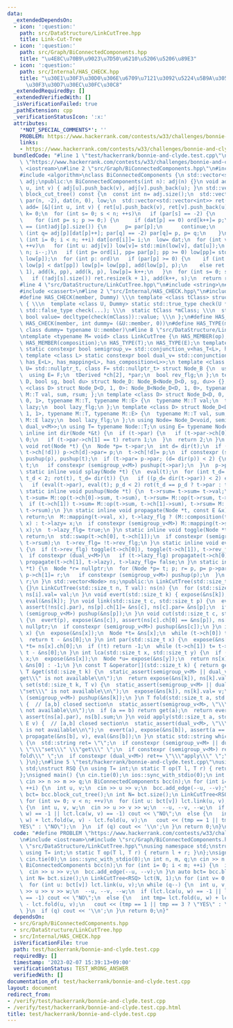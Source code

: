 ```yaml
---
data:
  _extendedDependsOn:
  - icon: ':question:'
    path: src/DataStructure/LinkCutTree.hpp
    title: Link-Cut-Tree
  - icon: ':question:'
    path: src/Graph/BiConnectedComponents.hpp
    title: "\u4E8C\u70B9\u9023\u7D50\u6210\u5206\u5206\u89E3"
  - icon: ':question:'
    path: src/Internal/HAS_CHECK.hpp
    title: "\u30E1\u30F3\u30D0\u306E\u6709\u7121\u3092\u5224\u5B9A\u3059\u308B\u30C6\
      \u30F3\u30D7\u30EC\u30FC\u30C8"
  _extendedRequiredBy: []
  _extendedVerifiedWith: []
  _isVerificationFailed: true
  _pathExtension: cpp
  _verificationStatusIcon: ':x:'
  attributes:
    '*NOT_SPECIAL_COMMENTS*': ''
    PROBLEM: https://www.hackerrank.com/contests/w33/challenges/bonnie-and-clyde
    links:
    - https://www.hackerrank.com/contests/w33/challenges/bonnie-and-clyde
  bundledCode: "#line 1 \"test/hackerrank/bonnie-and-clyde.test.cpp\"\n#define PROBLEM\
    \ \"https://www.hackerrank.com/contests/w33/challenges/bonnie-and-clyde\"\n#include\
    \ <iostream>\n#line 2 \"src/Graph/BiConnectedComponents.hpp\"\n#include <vector>\n\
    #include <algorithm>\nclass BiConnectedComponents {\n std::vector<std::vector<int>>\
    \ adj;\npublic:\n BiConnectedComponents(int n): adj(n) {}\n void add_edge(int\
    \ u, int v) { adj[u].push_back(v), adj[v].push_back(u); }\n std::vector<std::vector<int>>\
    \ block_cut_tree() const {\n  const int n= adj.size();\n  std::vector<int> ord(n),\
    \ par(n, -2), dat(n, 0), low;\n  std::vector<std::vector<int>> ret(n);\n  auto\
    \ add= [&](int u, int v) { ret[u].push_back(v), ret[v].push_back(u); };\n  int\
    \ k= 0;\n  for (int s= 0; s < n; ++s)\n   if (par[s] == -2) {\n    par[s]= -1;\n\
    \    for (int p= s; p >= 0;) {\n     if (dat[p] == 0) ord[k++]= p;\n     if (dat[p]\
    \ == (int)adj[p].size()) {\n      p= par[p];\n      continue;\n     }\n     if\
    \ (int q= adj[p][dat[p]++]; par[q] == -2) par[q]= p, p= q;\n    }\n   }\n  for\
    \ (int i= 0; i < n; ++i) dat[ord[i]]= i;\n  low= dat;\n  for (int v= 0; v < n;\
    \ ++v)\n   for (int u: adj[v]) low[v]= std::min(low[v], dat[u]);\n  for (int i=\
    \ n; i--;)\n   if (int p= ord[i], pp= par[p]; pp >= 0) low[pp]= std::min(low[pp],\
    \ low[p]);\n  for (int p: ord)\n   if (par[p] >= 0) {\n    if (int pp= par[p];\
    \ low[p] < dat[pp]) low[p]= low[pp], add(low[p], p);\n    else ret.resize(k +\
    \ 1), add(k, pp), add(k, p), low[p]= k++;\n   }\n  for (int s= 0; s < n; ++s)\n\
    \   if (!adj[s].size()) ret.resize(k + 1), add(k++, s);\n  return ret;\n }\n};\n\
    #line 4 \"src/DataStructure/LinkCutTree.hpp\"\n#include <string>\n#include <cstddef>\n\
    #include <cassert>\n#line 2 \"src/Internal/HAS_CHECK.hpp\"\n#include <type_traits>\n\
    #define HAS_CHECK(member, Dummy) \\\n template <class tClass> struct has_##member\
    \ { \\\n  template <class U, Dummy> static std::true_type check(U *); \\\n  static\
    \ std::false_type check(...); \\\n  static tClass *mClass; \\\n  static const\
    \ bool value= decltype(check(mClass))::value; \\\n };\n#define HAS_MEMBER(member)\
    \ HAS_CHECK(member, int dummy= (&U::member, 0))\n#define HAS_TYPE(member) HAS_CHECK(member,\
    \ class dummy= typename U::member)\n#line 8 \"src/DataStructure/LinkCutTree.hpp\"\
    \ntemplate <typename M= void> class LinkCutTree {\n HAS_MEMBER(op);\n HAS_MEMBER(mapping);\n\
    \ HAS_MEMBER(composition);\n HAS_TYPE(T);\n HAS_TYPE(E);\n template <class L>\
    \ static constexpr bool semigroup_v= std::conjunction_v<has_T<L>, has_op<L>>;\n\
    \ template <class L> static constexpr bool dual_v= std::conjunction_v<has_T<L>,\
    \ has_E<L>, has_mapping<L>, has_composition<L>>;\n template <class tDerived, class\
    \ U= std::nullptr_t, class F= std::nullptr_t> struct Node_B {\n  using T= U;\n\
    \  using E= F;\n  tDerived *ch[2], *par;\n  bool rev_flg;\n };\n template <class\
    \ D, bool sg, bool du> struct Node_D: Node_B<Node_D<D, sg, du>> {};\n template\
    \ <class D> struct Node_D<D, 1, 0>: Node_B<Node_D<D, 1, 0>, typename M::T> { typename\
    \ M::T val, sum, rsum; };\n template <class D> struct Node_D<D, 0, 1>: Node_B<Node_D<D,\
    \ 0, 1>, typename M::T, typename M::E> {\n  typename M::T val;\n  typename M::E\
    \ lazy;\n  bool lazy_flg;\n };\n template <class D> struct Node_D<D, 1, 1>: Node_B<Node_D<D,\
    \ 1, 1>, typename M::T, typename M::E> {\n  typename M::T val, sum, rsum;\n  typename\
    \ M::E lazy;\n  bool lazy_flg;\n };\n using Node= Node_D<void, semigroup_v<M>,\
    \ dual_v<M>>;\n using T= typename Node::T;\n using E= typename Node::E;\n static\
    \ inline int dir(Node *&t) {\n  if (t->par) {\n   if (t->par->ch[0] == t) return\
    \ 0;\n   if (t->par->ch[1] == t) return 1;\n  }\n  return 2;\n }\n static inline\
    \ void rot(Node *t) {\n  Node *p= t->par;\n  int d= dir(t);\n  if ((p->ch[d]=\
    \ t->ch[!d])) p->ch[d]->par= p;\n  t->ch[!d]= p;\n  if constexpr (semigroup_v<M>)\
    \ pushup(p), pushup(t);\n  if (t->par= p->par; (d= dir(p)) < 2) {\n   p->par->ch[d]=\
    \ t;\n   if constexpr (semigroup_v<M>) pushup(t->par);\n  }\n  p->par= t;\n }\n\
    \ static inline void splay(Node *t) {\n  eval(t);\n  for (int t_d= dir(t), p_d;\
    \ t_d < 2; rot(t), t_d= dir(t)) {\n   if ((p_d= dir(t->par)) < 2) eval(t->par->par);\n\
    \   if (eval(t->par), eval(t); p_d < 2) rot(t_d == p_d ? t->par : t);\n  }\n }\n\
    \ static inline void pushup(Node *t) {\n  t->rsum= t->sum= t->val;\n  if (t->ch[0])\
    \ t->sum= M::op(t->ch[0]->sum, t->sum), t->rsum= M::op(t->rsum, t->ch[0]->rsum);\n\
    \  if (t->ch[1]) t->sum= M::op(t->sum, t->ch[1]->sum), t->rsum= M::op(t->ch[1]->rsum,\
    \ t->rsum);\n }\n static inline void propagate(Node *t, const E &x) {\n  if (!t)\
    \ return;\n  M::mapping(t->val, x), t->lazy_flg ? (M::composition(t->lazy, x),\
    \ x) : t->lazy= x;\n  if constexpr (semigroup_v<M>) M::mapping(t->sum, x), M::mapping(t->rsum,\
    \ x);\n  t->lazy_flg= true;\n }\n static inline void toggle(Node *t) {\n  if (!t)\
    \ return;\n  std::swap(t->ch[0], t->ch[1]);\n  if constexpr (semigroup_v<M>) std::swap(t->sum,\
    \ t->rsum);\n  t->rev_flg= !t->rev_flg;\n }\n static inline void eval(Node *t)\
    \ {\n  if (t->rev_flg) toggle(t->ch[0]), toggle(t->ch[1]), t->rev_flg= false;\n\
    \  if constexpr (dual_v<M>)\n   if (t->lazy_flg) propagate(t->ch[0], t->lazy),\
    \ propagate(t->ch[1], t->lazy), t->lazy_flg= false;\n }\n static inline Node *expose(Node\
    \ *t) {\n  Node *r= nullptr;\n  for (Node *p= t; p; r= p, p= p->par) {\n   splay(p),\
    \ p->ch[1]= r;\n   if constexpr (semigroup_v<M>) pushup(p);\n  }\n  return splay(t),\
    \ r;\n }\n std::vector<Node> ns;\npublic:\n LinkCutTree(std::size_t n): ns(n)\
    \ {}\n LinkCutTree(std::size_t n, T val): ns(n) {\n  for (std::size_t i= n; i--;)\
    \ ns[i].val= val;\n }\n void evert(std::size_t k) { expose(&ns[k]), toggle(&ns[k]),\
    \ eval(&ns[k]); }\n void link(std::size_t c, std::size_t p) {\n  evert(c), expose(&ns[p]),\
    \ assert(!ns[c].par), ns[p].ch[1]= &ns[c], ns[c].par= &ns[p];\n  if constexpr\
    \ (semigroup_v<M>) pushup(&ns[p]);\n }\n void cut(std::size_t c, std::size_t p)\
    \ {\n  evert(p), expose(&ns[c]), assert(ns[c].ch[0] == &ns[p]), ns[c].ch[0]= ns[c].ch[0]->par=\
    \ nullptr;\n  if constexpr (semigroup_v<M>) pushup(&ns[c]);\n }\n int root(std::size_t\
    \ x) {\n  expose(&ns[x]);\n  Node *t= &ns[x];\n  while (t->ch[0]) t= t->ch[0];\n\
    \  return t - &ns[0];\n }\n int par(std::size_t x) {\n  expose(&ns[x]);\n  Node\
    \ *t= ns[x].ch[0];\n  if (!t) return -1;\n  while (t->ch[1]) t= t->ch[1];\n  return\
    \ t - &ns[0];\n }\n int lca(std::size_t x, std::size_t y) {\n  if (x == y) return\
    \ x;\n  expose(&ns[x]);\n  Node *u= expose(&ns[y]);\n  return ns[x].par ? u -\
    \ &ns[0] : -1;\n }\n const T &operator[](std::size_t k) { return get(k); }\n const\
    \ T &get(std::size_t k) {\n  static_assert(semigroup_v<M> || dual_v<M>, \"\\\"\
    get\\\" is not available\\n\");\n  return expose(&ns[k]), ns[k].val;\n }\n void\
    \ set(std::size_t k, T v) {\n  static_assert(semigroup_v<M> || dual_v<M>, \"\\\
    \"set\\\" is not available\\n\");\n  expose(&ns[k]), ns[k].val= v;\n  if constexpr\
    \ (semigroup_v<M>) pushup(&ns[k]);\n }\n T fold(std::size_t a, std::size_t b)\
    \ {  // [a,b] closed section\n  static_assert(semigroup_v<M>, \"\\\"fold\\\" is\
    \ not available\\n\");\n  if (a == b) return get(a);\n  return evert(a), expose(&ns[b]),\
    \ assert(ns[a].par), ns[b].sum;\n }\n void apply(std::size_t a, std::size_t b,\
    \ E v) {  // [a,b] closed section\n  static_assert(dual_v<M>, \"\\\"apply\\\"\
    \ is not available\\n\");\n  evert(a), expose(&ns[b]), assert(a == b || ns[a].par),\
    \ propagate(&ns[b], v), eval(&ns[b]);\n }\n static std::string which_available()\
    \ {\n  std::string ret= \"\";\n  if constexpr (semigroup_v<M> || dual_v<M>) ret+=\
    \ \"\\\"set\\\" \\\"get\\\" \";\n  if constexpr (semigroup_v<M>) ret+= \"\\\"\
    fold\\\" \";\n  if constexpr (dual_v<M>) ret+= \"\\\"apply\\\" \";\n  return ret;\n\
    \ }\n};\n#line 5 \"test/hackerrank/bonnie-and-clyde.test.cpp\"\nusing namespace\
    \ std;\nstruct RSQ {\n using T= int;\n static T op(T l, T r) { return l + r; }\n\
    };\nsigned main() {\n cin.tie(0);\n ios::sync_with_stdio(0);\n int n, m, q;\n\
    \ cin >> n >> m >> q;\n BiConnectedComponents bcc(n);\n for (int i= 0; i < m;\
    \ ++i) {\n  int u, v;\n  cin >> u >> v;\n  bcc.add_edge(--u, --v);\n }\n auto\
    \ bct= bcc.block_cut_tree();\n int N= bct.size();\n LinkCutTree<RSQ> lct(N, 1);\n\
    \ for (int v= 0; v < n; ++v)\n  for (int u: bct[v]) lct.link(u, v);\n while (q--)\
    \ {\n  int u, v, w;\n  cin >> u >> v >> w;\n  --u, --v, --w;\n  if (lct.lca(u,\
    \ w) == -1 || lct.lca(w, v) == -1) cout << \"NO\";\n  else {\n   int tmp= lct.fold(u,\
    \ w) + lct.fold(w, v) - lct.fold(u, v);\n   cout << (tmp == 1 || tmp == 3 ? \"\
    YES\" : \"NO\");\n  }\n  if (q) cout << '\\n';\n }\n return 0;\n}\n"
  code: "#define PROBLEM \"https://www.hackerrank.com/contests/w33/challenges/bonnie-and-clyde\"\
    \n#include <iostream>\n#include \"src/Graph/BiConnectedComponents.hpp\"\n#include\
    \ \"src/DataStructure/LinkCutTree.hpp\"\nusing namespace std;\nstruct RSQ {\n\
    \ using T= int;\n static T op(T l, T r) { return l + r; }\n};\nsigned main() {\n\
    \ cin.tie(0);\n ios::sync_with_stdio(0);\n int n, m, q;\n cin >> n >> m >> q;\n\
    \ BiConnectedComponents bcc(n);\n for (int i= 0; i < m; ++i) {\n  int u, v;\n\
    \  cin >> u >> v;\n  bcc.add_edge(--u, --v);\n }\n auto bct= bcc.block_cut_tree();\n\
    \ int N= bct.size();\n LinkCutTree<RSQ> lct(N, 1);\n for (int v= 0; v < n; ++v)\n\
    \  for (int u: bct[v]) lct.link(u, v);\n while (q--) {\n  int u, v, w;\n  cin\
    \ >> u >> v >> w;\n  --u, --v, --w;\n  if (lct.lca(u, w) == -1 || lct.lca(w, v)\
    \ == -1) cout << \"NO\";\n  else {\n   int tmp= lct.fold(u, w) + lct.fold(w, v)\
    \ - lct.fold(u, v);\n   cout << (tmp == 1 || tmp == 3 ? \"YES\" : \"NO\");\n \
    \ }\n  if (q) cout << '\\n';\n }\n return 0;\n}"
  dependsOn:
  - src/Graph/BiConnectedComponents.hpp
  - src/DataStructure/LinkCutTree.hpp
  - src/Internal/HAS_CHECK.hpp
  isVerificationFile: true
  path: test/hackerrank/bonnie-and-clyde.test.cpp
  requiredBy: []
  timestamp: '2023-02-07 15:39:13+09:00'
  verificationStatus: TEST_WRONG_ANSWER
  verifiedWith: []
documentation_of: test/hackerrank/bonnie-and-clyde.test.cpp
layout: document
redirect_from:
- /verify/test/hackerrank/bonnie-and-clyde.test.cpp
- /verify/test/hackerrank/bonnie-and-clyde.test.cpp.html
title: test/hackerrank/bonnie-and-clyde.test.cpp
---
```

